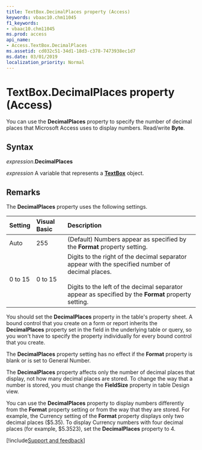 ```yaml
---
title: TextBox.DecimalPlaces property (Access)
keywords: vbaac10.chm11045
f1_keywords:
- vbaac10.chm11045
ms.prod: access
api_name:
- Access.TextBox.DecimalPlaces
ms.assetid: cd032c51-34d1-18d3-c378-7473938ec1d7
ms.date: 03/01/2019
localization_priority: Normal
---
```



# TextBox.DecimalPlaces property (Access)

You can use the **DecimalPlaces** property to specify the number of decimal places that Microsoft Access uses to display numbers. Read/write **Byte**.


## Syntax

_expression_.**DecimalPlaces**

_expression_ A variable that represents a **[TextBox](Access.TextBox.md)** object.


## Remarks

The **DecimalPlaces** property uses the following settings.

|Setting|Visual Basic|Description|
|:-----|:-----|:-----|
|Auto|255|(Default) Numbers appear as specified by the **Format** property setting.|
|0 to 15|0 to 15|Digits to the right of the decimal separator appear with the specified number of decimal places.<br/><br/>Digits to the left of the decimal separator appear as specified by the **Format** property setting.|

You should set the **DecimalPlaces** property in the table's property sheet. A bound control that you create on a form or report inherits the **DecimalPlaces** property set in the field in the underlying table or query, so you won't have to specify the property individually for every bound control that you create.

The **DecimalPlaces** property setting has no effect if the **Format** property is blank or is set to General Number.

The **DecimalPlaces** property affects only the number of decimal places that display, not how many decimal places are stored. To change the way that a number is stored, you must change the **FieldSize** property in table Design view.

You can use the **DecimalPlaces** property to display numbers differently from the **Format** property setting or from the way that they are stored. For example, the Currency setting of the **Format** property displays only two decimal places ($5.35). To display Currency numbers with four decimal places (for example, $5.3523), set the **DecimalPlaces** property to 4.



[!include[Support and feedback](~/includes/feedback-boilerplate.md)]